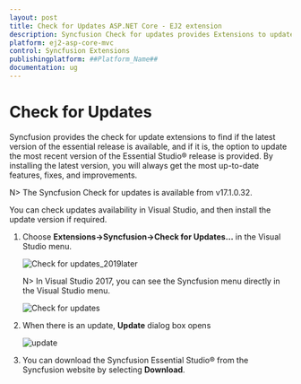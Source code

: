 ```yaml
---
layout: post
title: Check for Updates ASP.NET Core - EJ2 extension
description: Syncfusion Check for updates provides Extensions to update the most recent version of the Essential Studio release.
platform: ej2-asp-core-mvc
control: Syncfusion Extensions
publishingplatform: ##Platform_Name##
documentation: ug
---
```


# Check for Updates

Syncfusion provides the check for update extensions to find if the latest version of the essential release is available, and if it is, the option to update the most recent version of the Essential Studio&reg; release is provided. By installing the latest version, you will always get the most up-to-date features, fixes, and improvements.

N> The Syncfusion Check for updates is available from v17.1.0.32.

You can check updates availability in Visual Studio, and then install the update version if required.

1. Choose **Extensions->Syncfusion->Check for Updates…** in the Visual Studio menu.

    ![Check for updates_2019later](images/check-for-updates_latest.png)

    N> In Visual Studio 2017, you can see the Syncfusion menu directly in the Visual Studio menu.

    ![Check for updates](images/check-for-updates.png)

2. When there is an update, **Update** dialog box opens

    ![update](images/update.png)

3. You can download the Syncfusion Essential Studio&reg; from the Syncfusion website by selecting **Download**.